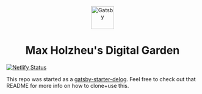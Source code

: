 <p align="center">
  <a href="https://digitalgarden.maxholzheu.com">
    <img alt="Gatsby" src="https://cdn.iconscout.com/icon/free/png-512/chikorita-pokemon-bayleef-overgrow-pokemongo-cartoon-32210.png" width="60" />
  </a>
</p>
<h1 align="center">
  Max Holzheu's Digital Garden
</h1>

[![Netlify Status](https://api.netlify.com/api/v1/badges/a0c5160d-9b95-4a9c-8c65-8fbc5ac3a680/deploy-status)](https://app.netlify.com/sites/priceless-ramanujan-f471e6/deploys)

This repo was started as a
[gatsby-starter-delog](https://github.com/W3Layouts/gatsby-starter-delog).
Feel free to check out that README for more info on how to clone+use this.
